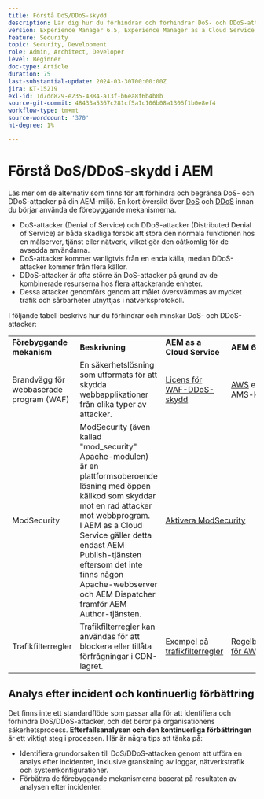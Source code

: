 ```yaml
---
title: Förstå DoS/DDoS-skydd
description: Lär dig hur du förhindrar och förhindrar DoS- och DDoS-attacker mot AEM.
version: Experience Manager 6.5, Experience Manager as a Cloud Service
feature: Security
topic: Security, Development
role: Admin, Architect, Developer
level: Beginner
doc-type: Article
duration: 75
last-substantial-update: 2024-03-30T00:00:00Z
jira: KT-15219
exl-id: 1d7dd829-e235-4884-a13f-b6ea8f6b4b0b
source-git-commit: 48433a5367c281cf5a1c106b08a1306f1b0e8ef4
workflow-type: tm+mt
source-wordcount: '370'
ht-degree: 1%

---
```


# Förstå DoS/DDoS-skydd i AEM

Läs mer om de alternativ som finns för att förhindra och begränsa DoS- och DDoS-attacker på din AEM-miljö. En kort översikt över [DoS](https://developer.mozilla.org/en-US/docs/Glossary/DOS_attack) och [DDoS](https://developer.mozilla.org/en-US/docs/Glossary/Distributed_Denial_of_Service) innan du börjar använda de förebyggande mekanismerna.

- DoS-attacker (Denial of Service) och DDoS-attacker (Distributed Denial of Service) är båda skadliga försök att störa den normala funktionen hos en målserver, tjänst eller nätverk, vilket gör den oåtkomlig för de avsedda användarna.
- DoS-attacker kommer vanligtvis från en enda källa, medan DDoS-attacker kommer från flera källor.
- DDoS-attacker är ofta större än DoS-attacker på grund av de kombinerade resurserna hos flera attackerande enheter.
- Dessa attacker genomförs genom att målet översvämmas av mycket trafik och sårbarheter utnyttjas i nätverksprotokoll.

I följande tabell beskrivs hur du förhindrar och minskar DoS- och DDoS-attacker:

<table>
    <tbody>
        <tr>
            <td><strong>Förebyggande mekanism</strong></td>
            <td><strong>Beskrivning</strong></td>
            <td><strong>AEM as a Cloud Service</strong></td>
            <td><strong>AEM 6.5 (AMS)</strong></td>
            <td><strong>AEM 6.5 (lokal)</strong></td>
        </tr>
        <tr>
            <td>Brandvägg för webbaserade program (WAF)</td>
            <td>En säkerhetslösning som utformats för att skydda webbapplikationer från olika typer av attacker.</td>
            <td>
            <a href="https://experienceleague.adobe.com/en/docs/experience-manager-learn/cloud-service/security/traffic-filter-and-waf-rules/examples-and-analysis#waf-rules" target="_blank">Licens för WAF-DDoS-skydd</a></td>
            <td><a href="https://docs.aws.amazon.com/waf/" target="_blank">AWS</a> eller <a href="https://azure.microsoft.com/en-us/products/web-application-firewall" target="_blank">Azure</a> WAF via AMS-kontrakt.</td>
            <td>Ditt favoritprogram för WAF</td>
        </tr>
        <tr>
            <td>ModSecurity</td>
            <td>ModSecurity (även kallad "mod_security" Apache-modulen) är en plattformsoberoende lösning med öppen källkod som skyddar mot en rad attacker mot webbprogram.<br/> I AEM as a Cloud Service gäller detta endast AEM Publish-tjänsten eftersom det inte finns någon Apache-webbserver och AEM Dispatcher framför AEM Author-tjänsten.</td>
            <td colspan="3"><a href="https://experienceleague.adobe.com/en/docs/experience-manager-learn/foundation/security/modsecurity-crs-dos-attack-protection" target="_blank">Aktivera ModSecurity </a></td>
        </tr>
        <tr>
            <td>Trafikfilterregler</td>
            <td>Trafikfilterregler kan användas för att blockera eller tillåta förfrågningar i CDN-lagret.</td>
            <td><a href="https://experienceleague.adobe.com/en/docs/experience-manager-learn/cloud-service/security/traffic-filter-and-waf-rules/examples-and-analysis" target="_blank">Exempel på trafikfilterregler</a></td>
            <td><a href="https://docs.aws.amazon.com/waf/latest/developerguide/waf-rule-statement-type-rate-based.html" target="_blank">Regelbegränsningsfunktioner för AWS</a> eller <a href="https://learn.microsoft.com/en-us/azure/web-application-firewall/ag/rate-limiting-overview" target="_blank">Azure</a>.</td>
            <td>Den lösning du föredrar</td>
        </tr>
    </tbody>
</table>

## Analys efter incident och kontinuerlig förbättring

Det finns inte ett standardflöde som passar alla för att identifiera och förhindra DoS/DDoS-attacker, och det beror på organisationens säkerhetsprocess. **Efterfallsanalysen och den kontinuerliga förbättringen** är ett viktigt steg i processen. Här är några tips att tänka på:

- Identifiera grundorsaken till DoS/DDoS-attacken genom att utföra en analys efter incidenten, inklusive granskning av loggar, nätverkstrafik och systemkonfigurationer.
- Förbättra de förebyggande mekanismerna baserat på resultaten av analysen efter incidenter.

